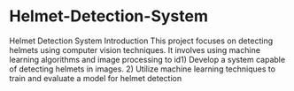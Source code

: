 # Helmet-Detection-System
Helmet Detection System Introduction This project focuses on detecting helmets using computer vision techniques. It involves using machine learning algorithms and image processing to id1) Develop a system capable of detecting helmets in images. 2) Utilize machine learning techniques to train and evaluate a model for helmet detection
